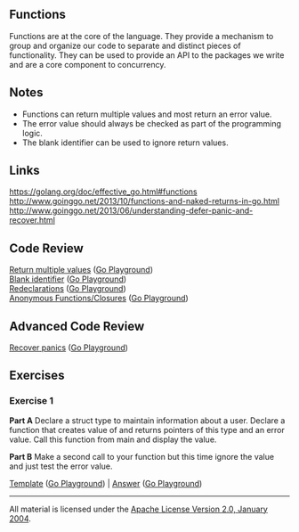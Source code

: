 ## Functions

Functions are at the core of the language. They provide a mechanism to group and organize our code to separate and distinct pieces of functionality. They can be used to provide an API to the packages we write and are a core component to concurrency.

## Notes

* Functions can return multiple values and most return an error value.
* The error value should always be checked as part of the programming logic.
* The blank identifier can be used to ignore return values.

## Links

https://golang.org/doc/effective_go.html#functions  
http://www.goinggo.net/2013/10/functions-and-naked-returns-in-go.html  
http://www.goinggo.net/2013/06/understanding-defer-panic-and-recover.html

## Code Review

[Return multiple values](example1/example1.go) ([Go Playground](https://play.golang.org/p/rJMtATFqPi))  
[Blank identifier](example2/example2.go) ([Go Playground](https://play.golang.org/p/ziCWrNaGWO))  
[Redeclarations](example3/example3.go) ([Go Playground](https://play.golang.org/p/CofPHyVpne))  
[Anonymous Functions/Closures](example4/example4.go) ([Go Playground](https://play.golang.org/p/AhT35gu2fE))

## Advanced Code Review

[Recover panics](advanced/example1/example1.go) ([Go Playground](https://play.golang.org/p/UuT3FNWd7x))

## Exercises

### Exercise 1

**Part A** Declare a struct type to maintain information about a user. Declare a function that creates value of and returns pointers of this type and an error value. Call this function from main and display the value.

**Part B** Make a second call to your function but this time ignore the value and just test the error value.

[Template](exercises/template1/template1.go) ([Go Playground](https://play.golang.org/p/i5wI736jpN)) | 
[Answer](exercises/exercise1/exercise1.go) ([Go Playground](https://play.golang.org/p/fabhfnqJ0C))
___
All material is licensed under the [Apache License Version 2.0, January 2004](http://www.apache.org/licenses/LICENSE-2.0).
